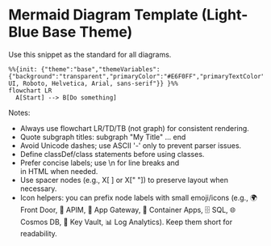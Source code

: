 # Mermaid Diagram Template (Light-Blue Base Theme)

Use this snippet as the standard for all diagrams.

```mermaid
%%{init: {"theme":"base","themeVariables":{"background":"transparent","primaryColor":"#E6F0FF","primaryTextColor":"#1F2937","primaryBorderColor":"#94A3B8","lineColor":"#94A3B8","secondaryColor":"#F3F4F6","tertiaryColor":"#DBEAFE","clusterBkg":"#F8FAFC","clusterBorder":"#CBD5E1","edgeLabelBackground":"#F8FAFC","fontFamily":"Segoe UI, Roboto, Helvetica, Arial, sans-serif"}} }%%
flowchart LR
  A[Start] --> B[Do something]
```

Notes:
- Always use flowchart LR/TD/TB (not graph) for consistent rendering.
- Quote subgraph titles: subgraph "My Title" ... end
- Avoid Unicode dashes; use ASCII '-' only to prevent parser issues.
- Define classDef/class statements before using classes.
- Prefer concise labels; use \n for line breaks and <br/> in HTML when needed.
- Use spacer nodes (e.g., X[ ] or X[" "]) to preserve layout when necessary.
- Icon helpers: you can prefix node labels with small emoji/icons (e.g., 🌍 Front Door, 🔌 APIM, 🚪 App Gateway, 🐳 Container Apps, 🗄️ SQL, 🌐 Cosmos DB, 🔐 Key Vault, 📊 Log Analytics). Keep them short for readability.

